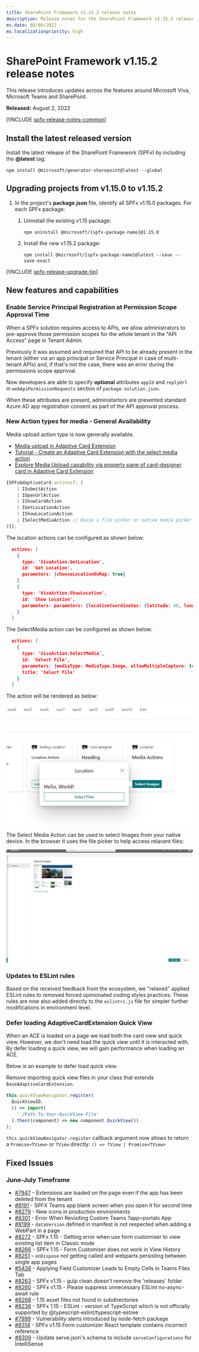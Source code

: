 ```yaml
---
title: SharePoint Framework v1.15.2 release notes
description: Release notes for the SharePoint Framework v1.15.2 release
ms.date: 08/09/2022
ms.localizationpriority: high
---
```

# SharePoint Framework v1.15.2 release notes

This release introduces updates across the features around Microsoft Viva, Microsoft Teams and SharePoint.

**Released:** August 2, 2022

[!INCLUDE [spfx-release-notes-common](../../includes/snippets/spfx-release-notes-common.md)]

## Install the latest released version

Install the latest release of the SharePoint Framework (SPFx) by including the **@latest** tag:

```console
npm install @microsoft/generator-sharepoint@latest --global
```

## Upgrading projects from v1.15.0 to v1.15.2

1. In the project's **package.json** file, identify all SPFx v1.15.0 packages. For each SPFx package:
    1. Uninstall the existing v1.15 package:

        ```console
        npm uninstall @microsoft/{spfx-package-name}@1.15.0
        ```

    2. Install the new v1.15.2 package:

        ```console
        npm install @microsoft/{spfx-package-name}@latest --save --save-exact
        ```

[!INCLUDE [spfx-release-upgrade-tip](../../includes/snippets/spfx-release-upgrade-tip.md)]

## New features and capabilities

### Enable Service Principal Registration at Permission Scope Approval Time

When a SPFx solution requires access to APIs, we allow administrators to pre-approve those permission scopes for the whole tenant in the "API Access" page in Tenant Admin.

Previously it was assumed and required that API to be already present in the tenant (either via an app principal or Service Principal in case of multi-tenant APIs) and, if that's not the case, there was an error during the permissions scope approval.

Now developers are able to specify **optional** attributes `appId` and `replyUrl` in `webApiPermissionRequests` section of `package-solution.json`.

When these attributes are present, administartors are presented standard Azure AD app registration consent as part of the API approval process.

### New Action types for media - General Availability

Media upload action type is now generally available.

* [Media upload in Adaptive Card Extension](viva/get-started/actions/media-upload/MediaUploadDocumentation.md)
* [Tutorial - Create an Adaptive Card Extension with the select media action](viva/get-started/actions/media-upload/MediaUploadTutorial.md)
* [Explore Media Upload capability via property pane of card-designer card in Adaptive Card Extension](viva/get-started/actions/media-upload/MediaUploadPropertyPane.md)

```typescript
ISPFxAdaptiveCard.actions?: (
    | ISubmitAction
    | IOpenUrlAction
    | IShowCardAction
    | IGetLocationAction
    | IShowLocationAction
    | ISelectMediaAction // Raise a file picker or native media picker
)[];
```

The location actions can be configured as shown below:

```json
  actions: [
    {
      type: 'VivaAction.GetLocation',
      id: 'Get Location',
      parameters: {chooseLocationOnMap: true}
    }
    {
      type: 'VivaAction.ShowLocation',
      id: 'Show Location',
      parameters: parameters: {locationCoordinates: {latitude: 40, longitude: 40}}
    }
  ]
```

The SelectMedia action can be configured as shown below:

```json
  actions: [
    {
      type: 'VivaAction.SelectMedia',
      id: 'Select File',
      parameters: {mediaType: MediaType.Image, allowMultipleCapture: true, maxSizePerFile : 200000, supportedFileFormats: ['jpg']},
      title: 'Select File'
    }
  ]
```

The action will be rendered as below:

![Select file button](../images/release-notes/114/file-action.jpg)

The Select Media Action can be used to select Images from your native device. In the browser it uses the file picker to help access relavant files:

![Select file panel](../images/release-notes/114/media-panel.jpg)

### Updates to ESLint rules

Based on the received feedback from the ecosystem, we "relaxed" applied ESLint rules to removed forced opinionated coding styles practices. These rules are now also added directly to the `eslintrc.js` file for simpler further modifications in environment level.

### Defer loading AdaptiveCardExtension Quick View

When an ACE is loaded on a page we load both the card view and quick view. However, we don't need load the quick view until it is interacted with. By defer loading a quick view, we will gain performance when loading an ACE.

Below is an example to defer load quick view.

Remove importing quick view files in your class that extends `BaseAdaptiveCardExtension`.

```typescript
this.quickViewNavigator.register(
  QuickViewID,
  () => import(
    './Path-To-Your-QuickView-File'
  ).then((component) => new component.QuickView())
);
```

`this.quickViewNavigator.register` callback argument now allows to return a `Promise<TView>` or `TView` directly: `() => TView | Promise<TView>`

## Fixed Issues

### June-July Timeframe

- [#7947](https://github.com/SharePoint/sp-dev-docs/issues/7947) - Extensions are loaded on the page even if the app has been deleted from the tenant
- [#8191](https://github.com/SharePoint/sp-dev-docs/issues/8191) - SPFX Teams app blank screen when you open it for second time
- [#8279](https://github.com/SharePoint/sp-dev-docs/issues/8279) - New icons in production environments
- [#8301](https://github.com/SharePoint/sp-dev-docs/issues/8301) - Error When Revisiting Custom Teams ?app=portals App
- [#8199](https://github.com/SharePoint/sp-dev-docs/issues/8199) - `dataVersion` defined in manifest is not respected when adding a WebPart in a page
- [#8272](https://github.com/SharePoint/sp-dev-docs/issues/8272) - SPFx 1.15 - Getting error when use form customiser to view existing list item in Classic mode
- [#8266](https://github.com/SharePoint/sp-dev-docs/issues/8266) - SPFx 1.15 - Form Customiser does not work in View History
- [#8251](https://github.com/SharePoint/sp-dev-docs/issues/8251) - `onDispose` not getting called and webparts persisting between single app pages
- [#5438](https://github.com/SharePoint/sp-dev-docs/issues/5438) - Applying Field Customizer Leads to Empty Cells in Teams Files Tab
- [#8263](https://github.com/SharePoint/sp-dev-docs/issues/8263) - SPFx v1.15 - gulp clean doesn't remove the 'releases' folder
- [#8260](https://github.com/SharePoint/sp-dev-docs/issues/8260) - SPFx v1.15 - Please suppress unnecessary ESLint no-async-await rule
- [#8268](https://github.com/SharePoint/sp-dev-docs/issues/8268) - 1.15 asset files not found in subdirectories
- [#8236](https://github.com/SharePoint/sp-dev-docs/issues/8236) - SPFx 1.15 - ESLint - version of TypeScript which is not officially supported by @typescript-eslint/typescript-estree
- [#7999](https://github.com/SharePoint/sp-dev-docs/issues/7999) - Vulnerability alerts introduced by node-fetch package
- [#8314](https://github.com/SharePoint/sp-dev-docs/issues/8314) - SPFx v1.15 Form customizer React template contains incorrect reference
- [#8309](https://github.com/SharePoint/sp-dev-docs/issues/8309) - Update serve.json's schema to include `serveConfigurations` for IntelliSense